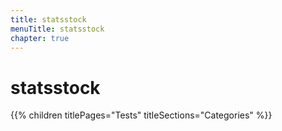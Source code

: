 ```yaml
---
title: statsstock
menuTitle: statsstock
chapter: true
---
```


# statsstock

{{% children titlePages="Tests" titleSections="Categories" %}}
